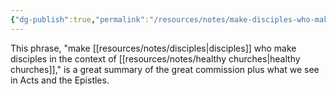 ```yaml
---
{"dg-publish":true,"permalink":"/resources/notes/make-disciples-who-make-disciples-in-the-context-of-healthy-churches/","noteIcon":"","created":"","updated":""}
---
```



This phrase, "make [[resources/notes/disciples\|disciples]] who make disciples in the context of [[resources/notes/healthy churches\|healthy churches]]," is a great summary of the great commission plus what we see in Acts and the Epistles.